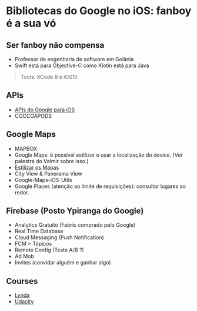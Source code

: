 # Bibliotecas do Google no iOS: fanboy é a sua vó

## Ser fanboy não compensa

- Professor de engenharia de software em Goiânia
- Swift está para Objective-C como Klotin está para Java

> Tools: XCode 8 e iOS10

## APIs

- [APIs do Google para iOS](http://developers.google.com/ios)
- COCCOAPODS

## Google Maps

- MAPBOX
- Google Maps: é possível estilizar e usar a localização do device. (Ver palestra do Valmir sobre isso.)
- [Estilizar os Mapas](mapstyle.withgoogle.com)
- City View & Panorama View
- Google-Maps-iOS-Utils
- Google Places (atenção ao limite de requisições): consultar lugares ao redor.

## Firebase (Posto Ypiranga do Google)

- Analytics Gratuito (Fabric comprado pelo Google)
- Real Time Database
- Cloud Messaging (Push Notification)
- FCM > Tópicos
- Remote Config (Teste A/B ?)
- Ad Mob
- Invites (convidar alguém e ganhar algo)

## Courses

- [Lynda](http://lynda.com)
- [Udacity](http://udacity.com)
